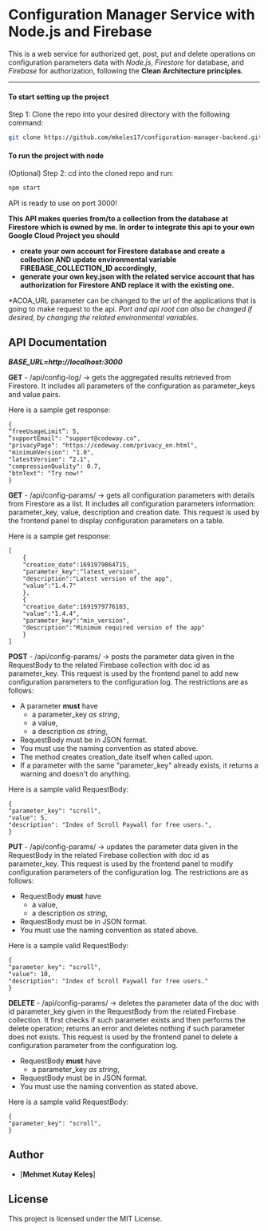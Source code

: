 # Configuration Manager Service with Node.js and Firebase

This is a web service for authorized get, post, put and delete operations on configuration parameters data with *Node.js*, *Firestore* for database, and *Firebase* for authorization, following the **Clean Architecture principles**.

---

#### To start setting up the project

Step 1: Clone the repo into your desired directory with the following command: 

```bash
git clone https://github.com/mkeles17/configuration-manager-backend.git
```

#### To run the project with node

(Optional) Step 2: cd into the cloned repo and run:

```bash
npm start
```

API is ready to use on port 3000!

**This API makes queries from/to a collection from the database at Firestore which is owned by me. In order to integrate this api to your own Google Cloud Project you should** 
 - **create your own account for Firestore database and create a collection AND update environmental variable FIREBASE_COLLECTION_ID accordingly,** 
 - **generate your own key.json with the related service account that has authorization for Firestore AND replace it with the existing one.**

*ACOA_URL parameter can be changed to the url of the applications that is going to make request to the api.
*Port and api root can also be changed if desired, by changing the related environmental variables.*



## API Documentation

***BASE_URL=http://localhost:3000***


**GET** - /api/config-log/ -> gets the aggregated results retrieved from Firestore. It includes all parameters of the configuration as parameter_keys and value pairs.

Here is a sample get response:

    {
    “freeUsageLimit”: 5,
    “supportEmail": "support@codeway.co",
    "privacyPage": "https://codeway.com/privacy_en.html",
    "minimumVersion": "1.0",
    "latestVersion": “2.1",
    "compressionQuality": 0.7,
    "btnText": "Try now!"
    }


**GET** - /api/config-params/ -> gets all configuration parameters with details from Firestore as a list. It includes all configuration parameters information: parameter_key, value, description and creation date. This request is used by the frontend panel to display configuration parameters on a table.

Here is a sample get response:

    [
        {
        "creation_date":1691979864715,
        "parameter_key":"latest_version",
        "description":"Latest version of the app",
        "value":"1.4.7"
        },
        {
        "creation_date":1691979776103,
        "value":"1.4.4",
        "parameter_key":"min_version",
        "description":"Minimum required version of the app"
        }
    ]


**POST** - /api/config-params/ -> posts the parameter data given in the RequestBody to the related Firebase collection with doc id as parameter_key. This request is used by the frontend panel to add new configuration parameters to the configuration log. The restrictions are as follows:

* A parameter **must** have 
    - a parameter_key *as string*,
    - a value,
    - a description *as string*,
* RequestBody must be in JSON format.
* You must use the naming convention as stated above.
* The method creates creation_date itself when called upon.
* If a parameter with the same "parameter_key" already exists, it returns a warning and doesn't do anything.

Here is a sample valid RequestBody:

    {
    "parameter_key": "scroll",
    "value": 5,
    "description": "Index of Scroll Paywall for free users.",
    }
    
    
**PUT** - /api/config-params/ -> updates the parameter data given in the RequestBody in the related Firebase collection with doc id as parameter_key. This request is used by the frontend panel to modify configuration parameters of the configuration log. The restrictions are as follows:

* RequestBody **must** have 
    - a value,
    - a description *as string*,
* RequestBody must be in JSON format.
* You must use the naming convention as stated above.

Here is a sample valid RequestBody:

    {
    "parameter_key": "scroll",
    "value": 10,
    "description": "Index of Scroll Paywall for free users."
    }


**DELETE** - /api/config-params/ -> deletes the parameter data of the doc with id parameter_key given in the RequestBody from the related Firebase collection. It first checks if such parameter exists and then performs the delete operation; returns an error and deletes nothing if such parameter does not exists. This request is used by the frontend panel to delete a configuration parameter from the configuration log.

* RequestBody **must** have 
    - a parameter_key *as string*,
* RequestBody must be in JSON format.
* You must use the naming convention as stated above.

Here is a sample valid RequestBody:

    {
    "parameter_key": "scroll",
    }


## Author

- [**Mehmet Kutay Keleş**]

## License

This project is licensed under the MIT License.

